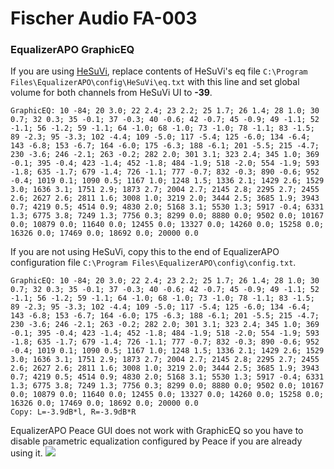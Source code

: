 # Fischer Audio FA-003
### EqualizerAPO GraphicEQ
If you are using [HeSuVi](https://sourceforge.net/projects/hesuvi/), replace contents of HeSuVi's eq file `C:\Program Files\EqualizerAPO\config\HeSuVi\eq.txt` with this line and set global volume for both channels from HeSuVi UI to **-39**.
```
GraphicEQ: 10 -84; 20 3.0; 22 2.4; 23 2.2; 25 1.7; 26 1.4; 28 1.0; 30 0.7; 32 0.3; 35 -0.1; 37 -0.3; 40 -0.6; 42 -0.7; 45 -0.9; 49 -1.1; 52 -1.1; 56 -1.2; 59 -1.1; 64 -1.0; 68 -1.0; 73 -1.0; 78 -1.1; 83 -1.5; 89 -2.3; 95 -3.3; 102 -4.4; 109 -5.0; 117 -5.4; 125 -6.0; 134 -6.4; 143 -6.8; 153 -6.7; 164 -6.0; 175 -6.3; 188 -6.1; 201 -5.5; 215 -4.7; 230 -3.6; 246 -2.1; 263 -0.2; 282 2.0; 301 3.1; 323 2.4; 345 1.0; 369 -0.1; 395 -0.4; 423 -1.4; 452 -1.8; 484 -1.9; 518 -2.0; 554 -1.9; 593 -1.8; 635 -1.7; 679 -1.4; 726 -1.1; 777 -0.7; 832 -0.3; 890 -0.6; 952 -0.4; 1019 0.1; 1090 0.5; 1167 1.0; 1248 1.5; 1336 2.1; 1429 2.6; 1529 3.0; 1636 3.1; 1751 2.9; 1873 2.7; 2004 2.7; 2145 2.8; 2295 2.7; 2455 2.6; 2627 2.6; 2811 1.6; 3008 1.0; 3219 2.0; 3444 2.5; 3685 1.9; 3943 0.7; 4219 0.5; 4514 0.9; 4830 2.0; 5168 3.1; 5530 1.3; 5917 -0.4; 6331 1.3; 6775 3.8; 7249 1.3; 7756 0.3; 8299 0.0; 8880 0.0; 9502 0.0; 10167 0.0; 10879 0.0; 11640 0.0; 12455 0.0; 13327 0.0; 14260 0.0; 15258 0.0; 16326 0.0; 17469 0.0; 18692 0.0; 20000 0.0
```
If you are not using HeSuVi, copy this to the end of EqualizerAPO configuration file `C:\Program Files\EqualizerAPO\config\config.txt`.
```
GraphicEQ: 10 -84; 20 3.0; 22 2.4; 23 2.2; 25 1.7; 26 1.4; 28 1.0; 30 0.7; 32 0.3; 35 -0.1; 37 -0.3; 40 -0.6; 42 -0.7; 45 -0.9; 49 -1.1; 52 -1.1; 56 -1.2; 59 -1.1; 64 -1.0; 68 -1.0; 73 -1.0; 78 -1.1; 83 -1.5; 89 -2.3; 95 -3.3; 102 -4.4; 109 -5.0; 117 -5.4; 125 -6.0; 134 -6.4; 143 -6.8; 153 -6.7; 164 -6.0; 175 -6.3; 188 -6.1; 201 -5.5; 215 -4.7; 230 -3.6; 246 -2.1; 263 -0.2; 282 2.0; 301 3.1; 323 2.4; 345 1.0; 369 -0.1; 395 -0.4; 423 -1.4; 452 -1.8; 484 -1.9; 518 -2.0; 554 -1.9; 593 -1.8; 635 -1.7; 679 -1.4; 726 -1.1; 777 -0.7; 832 -0.3; 890 -0.6; 952 -0.4; 1019 0.1; 1090 0.5; 1167 1.0; 1248 1.5; 1336 2.1; 1429 2.6; 1529 3.0; 1636 3.1; 1751 2.9; 1873 2.7; 2004 2.7; 2145 2.8; 2295 2.7; 2455 2.6; 2627 2.6; 2811 1.6; 3008 1.0; 3219 2.0; 3444 2.5; 3685 1.9; 3943 0.7; 4219 0.5; 4514 0.9; 4830 2.0; 5168 3.1; 5530 1.3; 5917 -0.4; 6331 1.3; 6775 3.8; 7249 1.3; 7756 0.3; 8299 0.0; 8880 0.0; 9502 0.0; 10167 0.0; 10879 0.0; 11640 0.0; 12455 0.0; 13327 0.0; 14260 0.0; 15258 0.0; 16326 0.0; 17469 0.0; 18692 0.0; 20000 0.0
Copy: L=-3.9dB*l, R=-3.9dB*R
```
EqualizerAPO Peace GUI does not work with GraphicEQ so you have to disable parametric equalization configured by Peace if you are already using it.
![](https://raw.githubusercontent.com/jaakkopasanen/AutoEq/master/results/Headphone.com/innerfidelity/onear/Fischer%20Audio%20FA-003/Fischer%20Audio%20FA-003.png)
